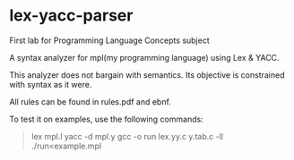 # lex-yacc-parser
First lab for Programming Language Concepts subject

A syntax analyzer for mpl(my programming language) using Lex & YACC.

This analyzer does not bargain with semantics. Its objective is constrained with syntax as it were.

All rules can be found in rules.pdf and ebnf.

To test it on examples, use the following commands:
> lex mpl.l
> yacc -d mpl.y
> gcc -o run lex.yy.c y.tab.c -ll 
> ./run<example.mpl

